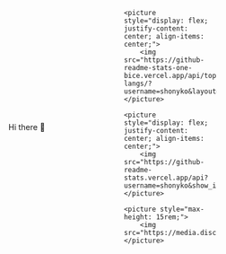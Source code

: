 <div style="display: grid; grid-template-columns: 2fr 1fr; grid-template-rows: 1fr 1fr; gap: 0.5rem;">
    <div style="display: flex; justify-content: center; align-items: center;">
        <p>Hi there 👋</p>
    </div>

    <picture style="display: flex; justify-content: center; align-items: center;">
        <img src="https://github-readme-stats-one-bice.vercel.app/api/top-langs/?username=shonyko&layout=compact&langs_count=10&theme=dracula">
    </picture>

    <picture style="display: flex; justify-content: center; align-items: center;">
        <img src="https://github-readme-stats.vercel.app/api?username=shonyko&show_icons=true&theme=dracula">
    </picture>

    <picture style="max-height: 15rem;">
        <img src="https://media.discordapp.net/attachments/886755206111580210/979826494819934208/pngwing.com_1.png">
    </picture>
</div>

<!--
**shonyko/shonyko** is a ✨ _special_ ✨ repository because its `README.md` (this file) appears on your GitHub profile.

Here are some ideas to get you started:

- 🔭 I’m currently working on ...
- 🌱 I’m currently learning ...
- 👯 I’m looking to collaborate on ...
- 🤔 I’m looking for help with ...
- 💬 Ask me about ...
- 📫 How to reach me: ...
- 😄 Pronouns: ...
- ⚡ Fun fact: ...
-->
